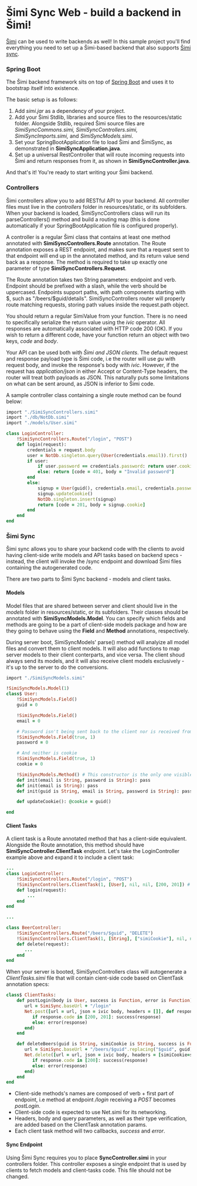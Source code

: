 # Šimi Sync Web - build a backend in Šimi!

[Šimi](https://github.com/globulus/simi) can be used to write backends as well! In this sample project you'll find everything you need to set up a Šimi-based backend that also supports [Šimi sync](#simi-sync).

### Spring Boot

The Šimi backend framework sits on top of [Spring Boot](http://spring.io/projects/spring-boot) and uses it to bootstrap itself into existence.

The basic setup is as follows:
1. Add *simi.jar* as a dependency of your project.
2. Add your Šimi Stdlib, libraries and source files to the resources/static folder. Alongside Stdlib, required Šimi source files are *SimiSyncCommons.simi, SimiSyncControllers.simi, SimiSyncImports.simi,* and *SimiSyncModels.simi*.
3. Set your SpringBootApplication file to load Šimi and ŠimiSync, as demonstrated in **SimiSyncApplication.java**.
4. Set up a universal RestController that will route incoming requests into Šimi and return responses from it, as shown in **SimiSyncController.java**.

And that's it! You're ready to start writing your Šimi backend.

### Controllers

Šimi controllers allow you to add RESTful API to your backend. All controller files must live in the *controllers* folder in resources/static, or its subfolders. When your backend is loaded, ŠimiSyncControllers class will run its parseControllers() method and build a routing map (this is done automatically if your SpringBootApplication file is configured properly).

A controller is a regular Šimi class that contains at least one method annotated with **SimiSyncControllers.Route** annotation. The Route annotation exposes a REST endpoint, and makes sure that a request sent to that endpoint will end up in the annotated method, and its return value send back as a response. The method is required to take up exactly one parameter of type **SimiSyncControllers.Request**.

The Route annotation takes two String parameters: endpoint and verb. Endpoint should be prefixed with a slash, while the verb should be uppercased. Endpoints support paths, with path components starting with $, such as "/beers/$guid/details". SimiSyncControllers router will properly route matching requests, storing path values inside the request.path object.

You should return a regular SimiValue from your function. There is no need to specifically serialize the return value using the *ivic* operator. All responses are automatically associated with HTTP code 200 (OK). If you wish to return a different code, have your function return an object with two keys, *code* and *body*.

Your API can be used both with *Šimi and JSON clients*. The default request and response payload type is Šimi code, i.e the router will use *gu* with request body, and invoke the response's body with *ivic*. However, if the request has *application/json* in either Accept or Content-Type headers, the router will treat both payloads as JSON. This naturally puts some limitations on what can be sent around, as JSON is inferior to Šimi code.

A sample controller class containing a single route method can be found below:

```ruby
import "./SimiSyncControllers.simi"
import "./db/NotDb.simi"
import "./models/User.simi"

class LoginController:
    !SimiSyncControllers.Route("/login", "POST")
    def login(request):
        credentials = request.body
        user = NotDb.singleton.query(User(credentials.email)).first()
        if user:
            if user.password == credentials.password: return user.cookie
            else: return [code = 401, body = "Invalid password"]
        end
        else:
            signup = User(guid(), credentials.email, credentials.password)
            signup.updateCookie()
            NotDb.singleton.insert(signup)
            return [code = 201, body = signup.cookie]
        end
    end
end

```

### Šimi Sync

Šimi sync allows you to share your backend code with the clients to avoid having client-side write models and API tasks based on backend specs - instead, the client will invoke the /sync endpoint and download Šimi files containing the autogenerated code.

There are two parts to Šimi Sync backend - models and client tasks.

#### Models

Model files that are shared between server and client should live in the *models* folder in resources/static, or its subfolders. Their classes should be annotated with **SimiSyncModels.Model**. You can specify which fields and methods are going to be a part of client-side models package and how are they going to behave using the **Field** and **Method** annotations, respectively.

During server boot, SimiSyncModels' parse() method will analyize all model files and convert them to client models. It will also add functions to map server models to their client conterparts, and vice versa. The client shoud always send its models, and it will also receive client models exclusively - it's up to the server to do the conversions.

```ruby
import "./SimiSyncModels.simi"

!SimiSyncModels.Model(1)
class$ User:
    !SimiSyncModels.Field()
    guid = 0

    !SimiSyncModels.Field()
    email = 0

    # Password isn't being sent back to the client nor is received from it
    !SimiSyncModels.Field(true, 1)
    password = 0

    # And neither is cookie
    !SimiSyncModels.Field(true, 1)
    cookie = 0

    !SimiSyncModels.Method() # This constructor is the only one visible at client-side
    def init(email is String, password is String): pass
    def init(email is String): pass
    def init(guid is String, email is String, password is String): pass

    def updateCookie(): @cookie = guid()

end
```

#### Client Tasks

A client task is a Route annotated method that has a client-side equivalent. Alongside the Route annotation, this method should have **SimiSyncController.ClientTask** endpoint. Let's take the LoginController example above and expand it to include a client task:

```ruby
...
class LoginController:
    !SimiSyncControllers.Route("/login", "POST")
    !SimiSyncControllers.ClientTask(1, [User], nil, nil, [200, 201]) # And that's it!
    def login(request):
        ...
    end
end

...

class BeerController:
    !SimiSyncControllers.Route("/beers/$guid", "DELETE")
    !SimiSyncControllers.ClientTask(1, [String], ["simiCookie"], nil, nil)
    def delete(request):
       ...
    end
end
```

When your server is booted, SimiSyncControllers class will autogenerate a *ClientTasks.simi* file that will contain cient-side code based on ClientTask annotation specs:
```ruby
class$ ClientTasks:
    def postLogin(body is User, success is Function, error is Function):
       url = SimiSync.baseUrl + "/login"
       Net.post([url = url, json = ivic body, headers = []], def response:
          if response.code in [200, 201]: success(response)
          else: error(response)
       end)
    end

    def deleteBeers(guid is String, simiCookie is String, success is Function, error is Function):
       url = SimiSync.baseUrl + "/beers/$guid".replacing("$guid", guid)
       Net.delete([url = url, json = ivic body, headers = [simiCookie=simiCookie]], def response:
          if response.code in [200]: success(response)
          else: error(response)
       end)
    end
end
```

* Client-side methods's names are composed of verb + first part of endpoint, i.e method at endpoint */login* receiving a *POST* becomes *postLogin*.
* Client-side code is expected to use Net.simi for its networking.
* Headers, body and query parameters, as well as their type verification, are added based on the ClientTask annotation params.
* Each client task method will two callbacks, *success* and *error*.

#### Sync Endpoint

Using Šimi Sync requires you to place **SyncController.simi** in your controllers folder. This controller exposes a single endpoint that is used by clients to fetch models and client-tasks code. This file should not be changed.
